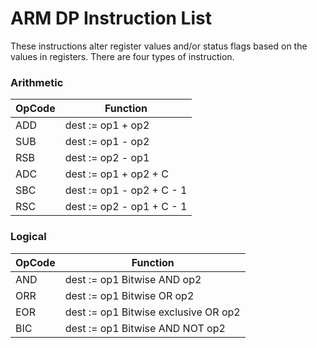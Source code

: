 ﻿# ARM DP Instruction List

These instructions alter register values and/or status flags based on the values in registers.
There are four types of instruction.


### Arithmetic

| OpCode | Function |
|------|--------|
| ADD | dest := op1 + op2 |
| SUB | dest := op1 - op2 |
| RSB | dest := op2 - op1 |
| ADC | dest := op1 + op2 + C |
| SBC | dest := op1 - op2 + C - 1|
| RSC | dest := op2 - op1 + C - 1 |

### Logical

| OpCode | Function |
|----------|------------|
| AND | dest := op1 Bitwise AND op2|
| ORR | dest := op1 Bitwise OR op2 |
| EOR | dest := op1 Bitwise exclusive OR op2 |
| BIC | dest := op1 Bitwise AND NOT op2 |





